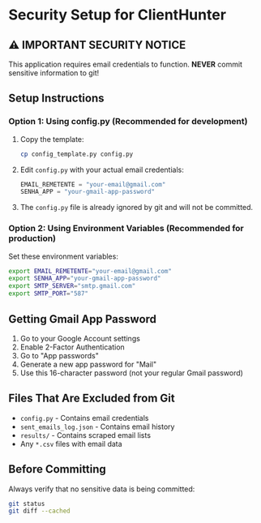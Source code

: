 # Security Setup for ClientHunter

## ⚠️ IMPORTANT SECURITY NOTICE

This application requires email credentials to function. **NEVER** commit sensitive information to git!

## Setup Instructions

### Option 1: Using config.py (Recommended for development)

1. Copy the template:
   ```bash
   cp config_template.py config.py
   ```

2. Edit `config.py` with your actual email credentials:
   ```python
   EMAIL_REMETENTE = "your-email@gmail.com"
   SENHA_APP = "your-gmail-app-password"
   ```

3. The `config.py` file is already ignored by git and will not be committed.

### Option 2: Using Environment Variables (Recommended for production)

Set these environment variables:
```bash
export EMAIL_REMETENTE="your-email@gmail.com"
export SENHA_APP="your-gmail-app-password"
export SMTP_SERVER="smtp.gmail.com"
export SMTP_PORT="587"
```

## Getting Gmail App Password

1. Go to your Google Account settings
2. Enable 2-Factor Authentication
3. Go to "App passwords" 
4. Generate a new app password for "Mail"
5. Use this 16-character password (not your regular Gmail password)

## Files That Are Excluded from Git

- `config.py` - Contains email credentials
- `sent_emails_log.json` - Contains email history
- `results/` - Contains scraped email lists
- Any `*.csv` files with email data

## Before Committing

Always verify that no sensitive data is being committed:
```bash
git status
git diff --cached
```
